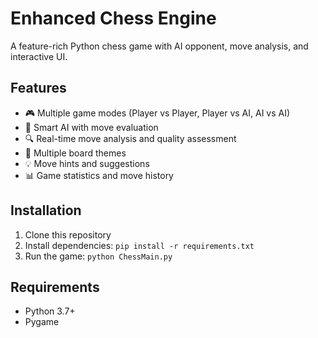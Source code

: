 # Enhanced Chess Engine

A feature-rich Python chess game with AI opponent, move analysis, and interactive UI.

## Features
- 🎮 Multiple game modes (Player vs Player, Player vs AI, AI vs AI)
- 🤖 Smart AI with move evaluation
- 🔍 Real-time move analysis and quality assessment
- 🎨 Multiple board themes
- 💡 Move hints and suggestions
- 📊 Game statistics and move history

## Installation
1. Clone this repository
2. Install dependencies: `pip install -r requirements.txt`
3. Run the game: `python ChessMain.py`

## Requirements
- Python 3.7+
- Pygame

